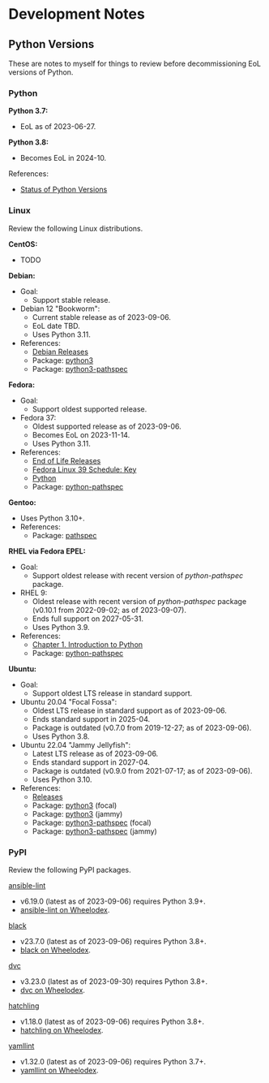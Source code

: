 
Development Notes
=================

Python Versions
---------------

These are notes to myself for things to review before decommissioning EoL versions of Python.


### Python

**Python 3.7:**

- EoL as of 2023-06-27.

**Python 3.8:**

- Becomes EoL in 2024-10.

References:

- [Status of Python Versions](https://devguide.python.org/versions/)


### Linux

Review the following Linux distributions.

**CentOS:**

- TODO

**Debian:**

- Goal:
	- Support stable release.
- Debian 12 "Bookworm":
	- Current stable release as of 2023-09-06.
	- EoL date TBD.
	- Uses Python 3.11.
- References:
	- [Debian Releases](https://wiki.debian.org/DebianReleases)
	- Package: [python3](https://packages.debian.org/stable/python3)
	- Package: [python3-pathspec](https://packages.debian.org/stable/python3-pathspec)

**Fedora:**

- Goal:
	- Support oldest supported release.
- Fedora 37:
	- Oldest supported release as of 2023-09-06.
	- Becomes EoL on 2023-11-14.
	- Uses Python 3.11.
- References:
	- [End of Life Releases
](https://docs.fedoraproject.org/en-US/releases/eol/)
	- [Fedora Linux 39 Schedule: Key
](https://fedorapeople.org/groups/schedule/f-39/f-39-key-tasks.html)
	- [Python](https://docs.fedoraproject.org/en-US/fedora/f37/release-notes/developers/Development_Python/)
	- Package: [python-pathspec](https://src.fedoraproject.org/rpms/python-pathspec)

**Gentoo:**

- Uses Python 3.10+.
- References:
	- Package: [pathspec](https://packages.gentoo.org/packages/dev-python/pathspec)

**RHEL via Fedora EPEL:**

- Goal:
	- Support oldest release with recent version of *python-pathspec* package.
- RHEL 9:
	- Oldest release with recent version of *python-pathspec* package (v0.10.1 from 2022-09-02; as of 2023-09-07).
	- Ends full support on 2027-05-31.
	- Uses Python 3.9.
- References:
	- [Chapter 1. Introduction to Python](https://access.redhat.com/documentation/en-us/red_hat_enterprise_linux/9/html/installing_and_using_dynamic_programming_languages/assembly_introduction-to-python_installing-and-using-dynamic-programming-languages#con_python-versions_assembly_introduction-to-python)
	- Package: [python-pathspec](https://src.fedoraproject.org/rpms/python-pathspec)

**Ubuntu:**

- Goal:
	- Support oldest LTS release in standard support.
- Ubuntu 20.04 "Focal Fossa":
	- Oldest LTS release in standard support as of 2023-09-06.
	- Ends standard support in 2025-04.
	- Package is outdated (v0.7.0 from 2019-12-27; as of 2023-09-06).
	- Uses Python 3.8.
- Ubuntu 22.04 "Jammy Jellyfish":
	- Latest LTS release as of 2023-09-06.
	- Ends standard support in 2027-04.
	- Package is outdated (v0.9.0 from 2021-07-17; as of 2023-09-06).
	- Uses Python 3.10.
- References:
	- [Releases](https://wiki.ubuntu.com/Releases)
	- Package: [python3](https://packages.ubuntu.com/focal/python3) (focal)
	- Package: [python3](https://packages.ubuntu.com/jammy/python3) (jammy)
	- Package: [python3-pathspec](https://packages.ubuntu.com/focal/python3-pathspec) (focal)
	- Package: [python3-pathspec](https://packages.ubuntu.com/jammy/python3-pathspec) (jammy)


### PyPI

Review the following PyPI packages.

[ansible-lint](https://pypi.org/project/ansible-lint/)

- v6.19.0 (latest as of 2023-09-06) requires Python 3.9+.
- [ansible-lint on Wheelodex](https://www.wheelodex.org/projects/ansible-lint/).

[black](https://pypi.org/project/black/)

- v23.7.0 (latest as of 2023-09-06) requires Python 3.8+.
- [black on Wheelodex](https://www.wheelodex.org/projects/black/).

[dvc](https://github.com/iterative/dvc)

- v3.23.0 (latest as of 2023-09-30) requires Python 3.8+.
- [dvc on Wheelodex](https://www.wheelodex.org/projects/dvc/).

[hatchling](https://pypi.org/project/hatchling/)

- v1.18.0 (latest as of 2023-09-06) requires Python 3.8+.
- [hatchling on Wheelodex](https://www.wheelodex.org/projects/hatchling/).

[yamllint](https://pypi.org/project/yamllint/)

- v1.32.0 (latest as of 2023-09-06) requires Python 3.7+.
- [yamllint on Wheelodex](https://www.wheelodex.org/projects/yamllint/).
